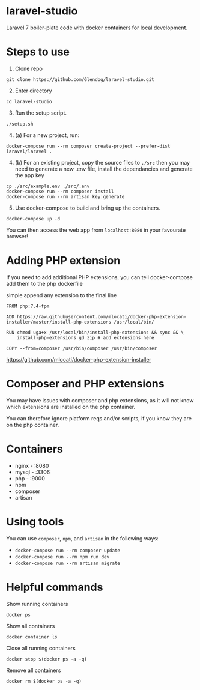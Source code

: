 # laravel-studio
Laravel 7 boiler-plate code with docker containers for local development.

# Steps to use

1) Clone repo
```
git clone https://github.com/Glendog/laravel-studio.git
```
2) Enter directory
```
cd laravel-studio
```
3) Run the setup script.
```
./setup.sh
```
4) (a) For a new project, run:
```
docker-compose run --rm composer create-project --prefer-dist laravel/laravel .
```
4) (b) For an existing project, copy the source files to `./src` then you may need to generate a new .env file, install the dependancies and generate the app key
```
cp ./src/example.env ./src/.env
docker-compose run --rm composer install
docker-compose run --rm artisan key:generate
```
5) Use docker-compose to build and bring up the containers.
```
docker-compose up -d
```

You can then access the web app from `localhost:8080` in your favourate browser!

# Adding PHP extension

If you need to add additional PHP extensions, you can tell docker-compose add them to the php dockerfile 

simple append any extension to the final line

```
FROM php:7.4-fpm
    
ADD https://raw.githubusercontent.com/mlocati/docker-php-extension-installer/master/install-php-extensions /usr/local/bin/

RUN chmod uga+x /usr/local/bin/install-php-extensions && sync && \
    install-php-extensions gd zip # add extensions here
    
COPY --from=composer /usr/bin/composer /usr/bin/composer
```

https://github.com/mlocati/docker-php-extension-installer


# Composer and PHP extensions

You may have issues with composer and php extensions, as it will not know which extensions are installed on the php container. 

You can therefore ignore platform reqs and/or scripts, if you know they are on the php container.

# Containers

- nginx - :8080
- mysql - :3306
- php - :9000
- npm
- composer
- artisan

# Using tools

You can use `composer`, `npm`, and `artisan` in the following ways:

- `docker-compose run --rm composer update`
- `docker-compose run --rm npm run dev`
- `docker-compose run --rm artisan migrate`

# Helpful commands

Show running containers

`docker ps`

Show all containers

`docker container ls`

Close all running containers

`docker stop $(docker ps -a -q)`

Remove all containers

`docker rm $(docker ps -a -q)`
